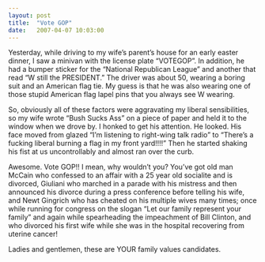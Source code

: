 ```yaml
---
layout: post
title:  "Vote GOP"
date:   2007-04-07 10:03:00
---
```

Yesterday, while driving to my wife’s parent’s house for an early easter dinner, I saw a minivan with the license plate “VOTEGOP”. In addition, he had a bumper sticker for the “National Republican League” and another that read “W still the PRESIDENT.” The driver was about 50, wearing a boring suit and an American flag tie. My guess is that he was also wearing one of those stupid American flag lapel pins that you always see W wearing.

So, obviously all of these factors were aggravating my liberal sensibilities, so my wife wrote “Bush Sucks Ass” on a piece of paper and held it to the window when we drove by. I honked to get his attention. He looked. His face moved from glazed “I’m listening to right-wing talk radio” to “There’s a fucking liberal burning a flag in my front yard!!!!” Then he started shaking his fist at us uncontrollably and almost ran over the curb.

Awesome. Vote GOP!! I mean, why wouldn’t you? You’ve got old man McCain who confessed to an affair with a 25 year old socialite and is divorced, Giuliani who marched in a parade with his mistress and then announced his divorce during a press conference before telling his wife, and Newt Gingrich who has cheated on his multiple wives many times; once while running for congress on the slogan “Let our family represent your family” and again while spearheading the impeachment of Bill Clinton, and who divorced his first wife while she was in the hospital recovering from uterine cancer!

Ladies and gentlemen, these are YOUR family values candidates.
